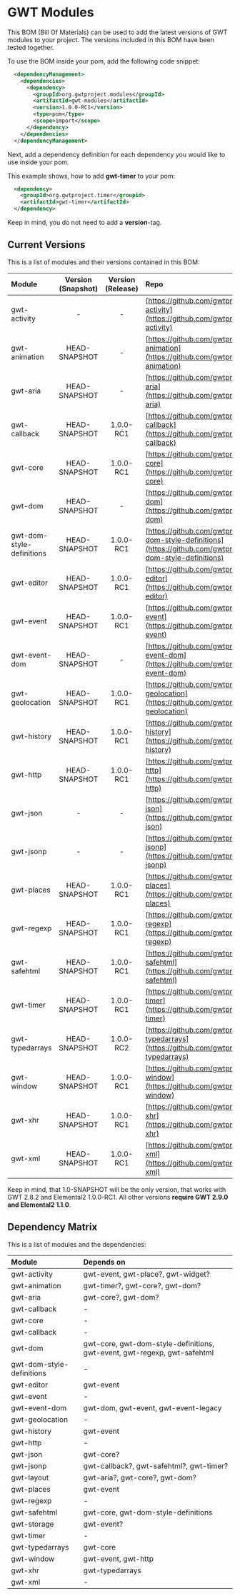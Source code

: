 # GWT Modules
This BOM (Bill Of Materials) can be used to add the latest versions of GWT modules to your project. The versions included in this BOM have been tested together.

To use the BOM inside your pom, add the following code snippet:
```xml
  <dependencyManagement>
    <dependencies>
      <dependency>
        <groupId>org.gwtproject.modules</groupId>
        <artifactId>gwt-modules</artifactId>
        <version>1.0.0-RC1</version>
        <type>pom</type>
        <scope>import</scope>
      </dependency>
    </dependencies>
  </dependencyManagement>
```
Next, add a dependency definition for each dependency you would like to use inside your pom.

This example shows, how to add **gwt-timer** to your pom:
```xml
  <dependency>
    <groupId>org.gwtproject.timer</groupid>
    <artifactId>gwt-timer</artifactId>
  </dependency>
```
Keep in mind, you do not need to add a **version**-tag.

## Current Versions

This is a list of modules and their versions contained in this BOM:

| Module                    | Version (Snapshot) | Version (Release) | Repo                                                                                                               |
|:--------------------------|:------------------:|:-----------------:|:-------------------------------------------------------------------------------------------------------------------|
| gwt-activity              |         -          |         -         | [https://github.com/gwtproject/gwt-activity](https://github.com/gwtproject/gwt-activity)                           |
| gwt-animation             |   HEAD-SNAPSHOT    |         -         | [https://github.com/gwtproject/gwt-animation](https://github.com/gwtproject/gwt-animation)                         |
| gwt-aria                  |   HEAD-SNAPSHOT    |         -         | [https://github.com/gwtproject/gwt-aria](https://github.com/gwtproject/gwt-aria)                                   |
| gwt-callback              |   HEAD-SNAPSHOT    |     1.0.0-RC1     | [https://github.com/gwtproject/gwt-callback](https://github.com/gwtproject/gwt-callback)                           |
| gwt-core                  |   HEAD-SNAPSHOT    |     1.0.0-RC1     | [https://github.com/gwtproject/gwt-core](https://github.com/gwtproject/gwt-core)                                   |
| gwt-dom                   |   HEAD-SNAPSHOT    |         -         | [https://github.com/gwtproject/gwt-dom](https://github.com/gwtproject/gwt-dom)                                     |
| gwt-dom-style-definitions |   HEAD-SNAPSHOT    |     1.0.0-RC1     | [https://github.com/gwtproject/gwt-dom-style-definitions](https://github.com/gwtproject/gwt-dom-style-definitions) |
| gwt-editor                |   HEAD-SNAPSHOT    |     1.0.0-RC1     | [https://github.com/gwtproject/gwt-editor](https://github.com/gwtproject/gwt-editor)                               |
| gwt-event                 |   HEAD-SNAPSHOT    |     1.0.0-RC1     | [https://github.com/gwtproject/gwt-event](https://github.com/gwtproject/gwt-event)                                 |
| gwt-event-dom             |   HEAD-SNAPSHOT    |         -         | [https://github.com/gwtproject/gwt-event-dom](https://github.com/gwtproject/gwt-event-dom)                         |
| gwt-geolocation           |   HEAD-SNAPSHOT    |     1.0.0-RC1     | [https://github.com/gwtproject/gwt-geolocation](https://github.com/gwtproject/gwt-geolocation)                     |
| gwt-history               |   HEAD-SNAPSHOT    |     1.0.0-RC1     | [https://github.com/gwtproject/gwt-history](https://github.com/gwtproject/gwt-history)                             |
| gwt-http                  |   HEAD-SNAPSHOT    |     1.0.0-RC1     | [https://github.com/gwtproject/gwt-http](https://github.com/gwtproject/gwt-http)                                   |
| gwt-json                  |         -          |         -         | [https://github.com/gwtproject/gwt-json](https://github.com/gwtproject/gwt-json)                                   |
| gwt-jsonp                 |         -          |         -         | [https://github.com/gwtproject/gwt-jsonp](https://github.com/gwtproject/gwt-jsonp)                                 |
| gwt-places                |   HEAD-SNAPSHOT    |     1.0.0-RC1     | [https://github.com/gwtproject/gwt-places](https://github.com/gwtproject/gwt-places)                               |
| gwt-regexp                |   HEAD-SNAPSHOT    |     1.0.0-RC1     | [https://github.com/gwtproject/gwt-regexp](https://github.com/gwtproject/gwt-regexp)                               |
| gwt-safehtml              |   HEAD-SNAPSHOT    |     1.0.0-RC1     | [https://github.com/gwtproject/gwt-safehtml](https://github.com/gwtproject/gwt-safehtml)                           |
| gwt-timer                 |   HEAD-SNAPSHOT    |     1.0.0-RC1     | [https://github.com/gwtproject/gwt-timer](https://github.com/gwtproject/gwt-timer)                                 |
| gwt-typedarrays           |   HEAD-SNAPSHOT    |     1.0.0-RC2     | [https://github.com/gwtproject/gwt-typedarrays](https://github.com/gwtproject/gwt-typedarrays)                     |
| gwt-window                |   HEAD-SNAPSHOT    |     1.0.0-RC1     | [https://github.com/gwtproject/gwt-window](https://github.com/gwtproject/gwt-window)                               |
| gwt-xhr                   |   HEAD-SNAPSHOT    |     1.0.0-RC1     | [https://github.com/gwtproject/gwt-xhr](https://github.com/gwtproject/gwt-xhr)                                     |
| gwt-xml                   |   HEAD-SNAPSHOT    |     1.0.0-RC1     | [https://github.com/gwtproject/gwt-xml](https://github.com/gwtproject/gwt-xml)                                     |

Keep in mind, that 1.0-SNAPSHOT will be the only version, that works with GWT 2.8.2 and Elemental2 1.0.0-RC1. All other versions **require GWT 2.9.0 and Elemental2 1.1.0**.

## Dependency Matrix

This is a list of modules and the dependencies:

| Module                    | Depends on                                                               |
|:--------------------------|:-------------------------------------------------------------------------|
| gwt-activity              | gwt-event, gwt-place?, gwt-widget?                                       |
| gwt-animation             | gwt-timer?, gwt-core?, gwt-dom?                                          |
| gwt-aria                  | gwt-core?, gwt-dom?                                                      |
| gwt-callback              | -                                                                        |
| gwt-core                  | -                                                                        |
| gwt-callback              | -                                                                        |
| gwt-dom                   | gwt-core, gwt-dom-style-definitions, gwt-event, gwt-regexp, gwt-safehtml |
| gwt-dom-style-definitions | -                                                                        |
| gwt-editor                | gwt-event                                                                |
| gwt-event                 | -                                                                        |
| gwt-event-dom             | gwt-dom, gwt-event, gwt-event-legacy                                     |
| gwt-geolocation           | -                                                                        |
| gwt-history               | gwt-event                                                                |
| gwt-http                  | -                                                                        |
| gwt-json                  | gwt-core?                                                                |
| gwt-jsonp                 | gwt-callback?, gwt-safehtml?, gwt-timer?                                 |
| gwt-layout                | gwt-aria?, gwt-core?, gwt-dom?                                           |
| gwt-places                | gwt-event                                                                |
| gwt-regexp                | -                                                                        |
| gwt-safehtml              | gwt-core, gwt-dom-style-definitions                                      |
| gwt-storage               | gwt-event?                                                               |
| gwt-timer                 | -                                                                        |
| gwt-typedarrays           | gwt-core                                                                 |
| gwt-window                | gwt-event, gwt-http                                                      |
| gwt-xhr                   | gwt-typedarrays                                                          |
| gwt-xml                   | -                                                                        |



